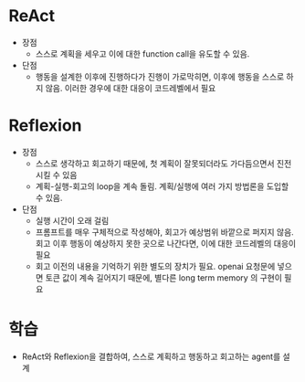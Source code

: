 # ReAct

- 장점
  - 스스로 계획을 세우고 이에 대한 function call을 유도할 수 있음.
- 단점
  - 행동을 설계한 이후에 진행하다가 진행이 가로막히면, 이후에 행동을 스스로 하지 않음. 이러한 경우에 대한 대응이 코드레벨에서 필요

# Reflexion

- 장점
  - 스스로 생각하고 회고하기 때문에, 첫 계획이 잘못되더라도 가다듬으면서 진전시킬 수 있음
  - 계획-실행-회고의 loop을 계속 돌림. 계획/실행에 여러 가지 방법론을 도입할 수 있음.
- 단점
  - 실행 시간이 오래 걸림
  - 프롬프트를 매우 구체적으로 작성해야, 회고가 예상범위 바깥으로 퍼지지 않음. 회고 이후 행동이 예상하지 못한 곳으로 나간다면, 이에 대한 코드레벨의 대응이 필요
  - 회고 이전의 내용을 기억하기 위한 별도의 장치가 필요. openai 요청문에 넣으면 토큰 값이 계속 길어지기 때문에, 별다른 long term memory 의 구현이 필요

# 학습

- ReAct와 Reflexion을 결합하여, 스스로 계획하고 행동하고 회고하는 agent를 설계
